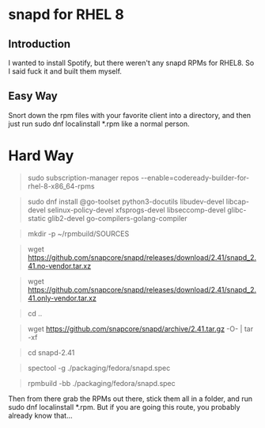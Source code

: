 # snapd for RHEL 8

## Introduction
I wanted to install Spotify, but there weren't any snapd RPMs for RHEL8. So I said fuck it and built them myself.

## Easy Way
Snort down the rpm files with your favorite client into a directory, and then just run sudo dnf localinstall *.rpm like a normal person.

# Hard Way

> sudo subscription-manager repos --enable=codeready-builder-for-rhel-8-x86_64-rpms 

> sudo dnf install @go-toolset python3-docutils libudev-devel libcap-devel selinux-policy-devel xfsprogs-devel libseccomp-devel glibc-static glib2-devel go-compilers-golang-compiler

> mkdir -p ~/rpmbuild/SOURCES

> wget https://github.com/snapcore/snapd/releases/download/2.41/snapd_2.41.no-vendor.tar.xz

> wget https://github.com/snapcore/snapd/releases/download/2.41/snapd_2.41.only-vendor.tar.xz

> cd ..

> wget https://github.com/snapcore/snapd/archive/2.41.tar.gz -O- | tar -xf

> cd snapd-2.41

> spectool -g ./packaging/fedora/snapd.spec

> rpmbuild -bb ./packaging/fedora/snapd.spec

Then from there grab the RPMs out there, stick them all in a folder, and run sudo dnf localinstall *.rpm. But if you are going this route, you probably already know that...